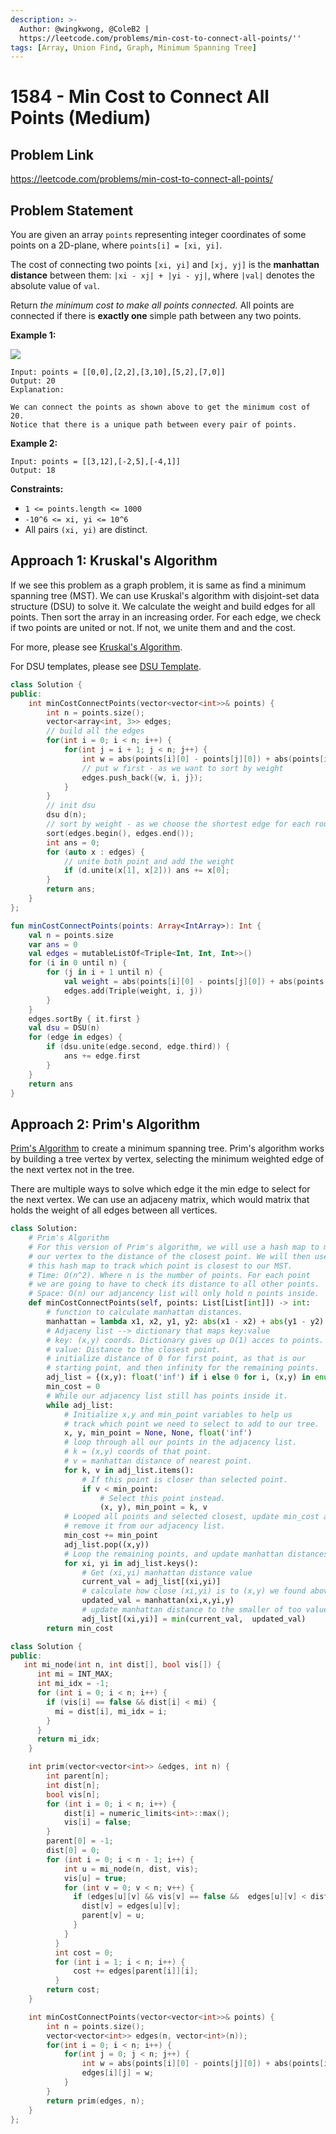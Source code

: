 ```yaml
---
description: >-
  Author: @wingkwong, @ColeB2 |
  https://leetcode.com/problems/min-cost-to-connect-all-points/''
tags: [Array, Union Find, Graph, Minimum Spanning Tree]
---
```


# 1584 - Min Cost to Connect All Points (Medium)

## Problem Link

https://leetcode.com/problems/min-cost-to-connect-all-points/

## Problem Statement

You are given an array `points` representing integer coordinates of some points on a 2D-plane, where `points[i] = [xi, yi]`.

The cost of connecting two points `[xi, yi]` and `[xj, yj]` is the **manhattan distance** between them: `|xi - xj| + |yi - yj|`, where `|val|` denotes the absolute value of `val`.

Return _the minimum cost to make all points connected._ All points are connected if there is **exactly one** simple path between any two points.

**Example 1:**

![](https://assets.leetcode.com/uploads/2020/08/26/d.png)

```
Input: points = [[0,0],[2,2],[3,10],[5,2],[7,0]]
Output: 20
Explanation: 

We can connect the points as shown above to get the minimum cost of 20.
Notice that there is a unique path between every pair of points.
```

**Example 2:**

```
Input: points = [[3,12],[-2,5],[-4,1]]
Output: 18
```

**Constraints:**

* `1 <= points.length <= 1000`
* `-10^6 <= xi, yi <= 10^6`
* All pairs `(xi, yi)` are distinct.

## Approach 1: Kruskal's Algorithm

If we see this problem as a graph problem, it is same as find a minimum spanning tree (MST).  We can use Kruskal's algorithm with disjoint-set data structure (DSU) to solve it. We calculate the weight and build edges for all points. Then sort the array in an increasing order. For each edge, we check if two points are united or not. If not, we unite them and and the cost.

For more, please see [Kruskal's Algorithm](https://en.wikipedia.org/wiki/Kruskal's\_algorithm).

For DSU templates, please see [DSU Template](../../templates/graph-theory#disjoin-set-union-dsu).

<Tabs>
<TabItem value="cpp" label="C++">
<SolutionAuthor name="@wingkwong"/>

```cpp
class Solution {
public:
    int minCostConnectPoints(vector<vector<int>>& points) {
        int n = points.size(); 
        vector<array<int, 3>> edges;
        // build all the edges
        for(int i = 0; i < n; i++) {
            for(int j = i + 1; j < n; j++) {
                int w = abs(points[i][0] - points[j][0]) + abs(points[i][1] - points[j][1]);
                // put w first - as we want to sort by weight
                edges.push_back({w, i, j});
            }
        }
        // init dsu
        dsu d(n);
        // sort by weight - as we choose the shortest edge for each round
        sort(edges.begin(), edges.end());
        int ans = 0;
        for (auto x : edges) {
            // unite both point and add the weight
            if (d.unite(x[1], x[2])) ans += x[0];
        }
        return ans;
    }
};
```

</TabItem>

<TabItem value="kotlin" label="Kotlin">
<SolutionAuthor name="@wingkwong"/>

```kt
fun minCostConnectPoints(points: Array<IntArray>): Int {
    val n = points.size
    var ans = 0
    val edges = mutableListOf<Triple<Int, Int, Int>>()
    for (i in 0 until n) {
        for (j in i + 1 until n) {
            val weight = abs(points[i][0] - points[j][0]) + abs(points[i][1] - points[j][1])
            edges.add(Triple(weight, i, j))
        }
    }
    edges.sortBy { it.first }
    val dsu = DSU(n)
    for (edge in edges) {
        if (dsu.unite(edge.second, edge.third)) {
            ans += edge.first
        }
    }
    return ans
}
```

</TabItem>
</Tabs>

## Approach 2: Prim's Algorithm

[Prim's Algorithm](https://en.wikipedia.org/wiki/Prim%27s_algorithm) to create a minimum spanning tree. Prim's algorithm works by building a tree vertex by vertex, selecting the minimum weighted edge of the next vertex not in the tree.

There are multiple ways to solve which edge it the min edge to select for the next vertex. We can use an adjaceny matrix, which would matrix that holds the weight of all edges between all vertices.

<Tabs>
<TabItem value="python" label="Python">
<SolutionAuthor name="@ColeB2"/>

```py
class Solution:
    # Prim's Algorithm
    # For this version of Prim's algorithm, we will use a hash map to map
    # our vertex to the distance of the closest point. We will then use
    # this hash map to track which point is closest to our MST.
    # Time: O(n^2). Where n is the number of points. For each point
    # we are going to have to check its distance to all other points.
    # Space: O(n) our adjancency list will only hold n points inside.
    def minCostConnectPoints(self, points: List[List[int]]) -> int:
        # function to calculate manhattan distances.
        manhattan = lambda x1, x2, y1, y2: abs(x1 - x2) + abs(y1 - y2)
        # Adjaceny list --> dictionary that maps key:value
        # key: (x,y) coords. Dictionary gives up O(1) acces to points.
        # value: Distance to the closest point.
        # initialize distance of 0 for first point, as that is our
        # starting point, and then infinity for the remaining points.
        adj_list = {(x,y): float('inf') if i else 0 for i, (x,y) in enumerate(points)}
        min_cost = 0
        # While our adjacency list still has points inside it.
        while adj_list:
            # Initialize x,y and min_point variables to help us
            # track which point we need to select to add to our tree.
            x, y, min_point = None, None, float('inf')
            # loop through all our points in the adjacency list.
            # k = (x,y) coords of that point. 
            # v = manhattan distance of nearest point.
            for k, v in adj_list.items():
                # If this point is closer than selected point.
                if v < min_point:
                    # Select this point instead.
                    (x, y), min_point = k, v
            # Looped all points and selected closest, update min_cost and
            # remove it from our adjacency list.
            min_cost += min_point
            adj_list.pop((x,y))
            # Loop the remaining points, and update manhattan distances.
            for xi, yi in adj_list.keys():
                # Get (xi,yi) manhattan distance value
                current_val = adj_list[(xi,yi)]
                # calculate how close (xi,yi) is to (x,y) we found above.
                updated_val = manhattan(xi,x,yi,y)
                # update manhattan distance to the smaller of too values.
                adj_list[(xi,yi)] = min(current_val,  updated_val)
        return min_cost
```

</TabItem>

<TabItem value="cpp" label="C++">
<SolutionAuthor name="@wingkwong"/>

```cpp
class Solution {
public:
   int mi_node(int n, int dist[], bool vis[]) { 
      int mi = INT_MAX; 
      int mi_idx = -1; 
      for (int i = 0; i < n; i++) { 
        if (vis[i] == false && dist[i] < mi) { 
          mi = dist[i], mi_idx = i; 
        } 
      } 
      return mi_idx; 
    } 

    int prim(vector<vector<int>> &edges, int n) {
        int parent[n]; 
        int dist[n]; 
        bool vis[n]; 
        for (int i = 0; i < n; i++) { 
            dist[i] = numeric_limits<int>::max(); 
            vis[i] = false; 
        } 
        parent[0] = -1; 
        dist[0] = 0; 
        for (int i = 0; i < n - 1; i++) { 
            int u = mi_node(n, dist, vis); 
            vis[u] = true; 
            for (int v = 0; v < n; v++) { 
              if (edges[u][v] && vis[v] == false &&  edges[u][v] < dist[v]) { 
                dist[v] = edges[u][v]; 
                parent[v] = u; 
              } 
            } 
          } 
          int cost = 0; 
          for (int i = 1; i < n; i++) {
              cost += edges[parent[i]][i];
          }
        return cost;
    }

    int minCostConnectPoints(vector<vector<int>>& points) {
        int n = points.size(); 
        vector<vector<int>> edges(n, vector<int>(n));
        for(int i = 0; i < n; i++) {
            for(int j = 0; j < n; j++) {
                int w = abs(points[i][0] - points[j][0]) + abs(points[i][1] - points[j][1]);
                edges[i][j] = w;
            }
        }
        return prim(edges, n);
    }
};
```

</TabItem>
</Tabs>

